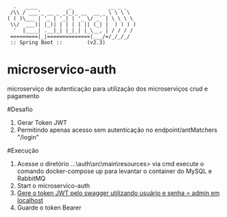 ```
  .   ____          _            __ _ _
 /\\ / ___'_ __ _ _(_)_ __  __ _ \ \ \ \
( ( )\___ | '_ | '_| | '_ \/ _` | \ \ \ \
 \\/  ___)| |_)| | | | | || (_| |  ) ) ) )
  '  |____| .__|_| |_|_| |_\__, | / / / /
 =========|_|==============|___/=/_/_/_/
 :: Spring Boot ::        (v2.3)
```

# microservico-auth
microserviço de autenticação para utilização dos microserviços crud e pagamento

#Desafio
1. Gerar Token JWT
2. Permitindo apenas acesso sem autenticação no endpoint/antMatchers "/login" 

#Execução
1. Acesse o diretório ...\auth\src\main\resources> via cmd execute o comando docker-compose up para levantar o container do MySQL e RabbitMQ
2. Start o microservico-auth
3. [Gere o token JWT pelo swagger utilizando usuário e senha = admin em localhost](http://localhost:8083/auth/swagger-ui.html#/auth-controller) 
4. Guarde o token Bearer

